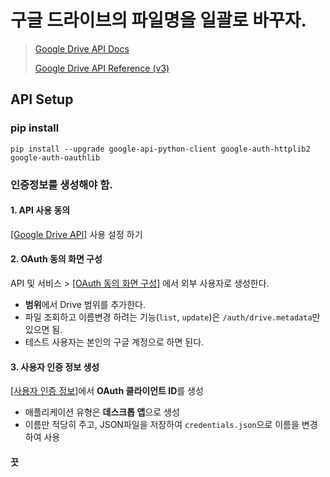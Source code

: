 # 구글 드라이브의 파일명을 일괄로 바꾸자.

> [Google Drive API Docs](https://developers.google.com/drive/api/guides/about-sdk?hl=ko)
> 
> [Google Drive API Reference (v3)](https://developers.google.com/drive/api/reference/rest/v3?hl=ko)

## API Setup

### pip install

```
pip install --upgrade google-api-python-client google-auth-httplib2 google-auth-oauthlib
```

### 인증정보를 생성해야 함.

#### 1. API 사용 동의

[[Google Drive API]](https://console.cloud.google.com/flows/enableapi?apiid=drive.googleapis.com&hl=ko) 사용 설정 하기

#### 2. OAuth 동의 화면 구성

API 및 서비스 > [[OAuth 동의 화면 구성]](https://console.cloud.google.com/apis/credentials/consent?hl=ko) 에서 외부 사용자로 생성한다.
- **범위**에서 Drive 범위를 추가한다.
- 파일 조회하고 이름변경 하려는 기능(`list`, `update`)은 `/auth/drive.metadata`만 있으면 됨.
- 테스트 사용자는 본인의 구글 계정으로 하면 된다.

#### 3. 사용자 인증 정보 생성

[[사용자 인증 정보]](https://console.cloud.google.com/apis/credentials?hl=ko)에서 **OAuth 클라이언트 ID**를 생성

- 애플리케이션 유형은 **데스크톱 앱**으로 생성
- 이름만 적당히 주고, JSON파일을 저장하여 `credentials.json`으로 이름을 변경하여 사용

#### 끗

